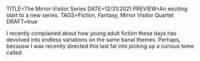 TITLE=The Mirror-Visitor Series
DATE=12/31/2021
PREVIEW=An exciting start to a new series.
TAGS=Fiction, Fantasy, Mirror Visitor Quartet
DRAFT=true

I <a>recently complained</a> about how young adult fiction these days has devolved into endless variations on the same banal themes. Perhaps, becausw I was recently directed this last fal into picking up a curious tome called.


